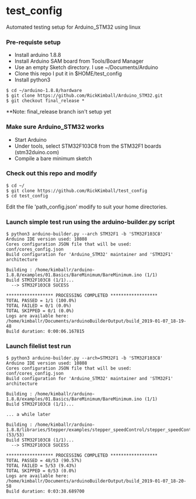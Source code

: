 # test_config
Automated testing setup for Arduino_STM32 using linux

### Pre-requiste setup

  * Install arduino 1.8.8
  * Install Arduino SAM board from Tools/Board Manager
  * Use an empty Sketch directory. I use ~/Documents/Arduino
  * Clone this repo I put it in $HOME/test_config
  * Install python3

```
$ cd ~/arduino-1.8.8/hardware
$ git clone https://github.com/RickKimball/Arduino_STM32.git
$ git checkout final_release *
```
**Note: final_release branch isn't setup yet

### Make sure Arduino_STM32 works
 * Start Arduino
 * Under tools, select STM32F103C8 from the STM32F1 boards (stm32duino.com)
 * Compile a bare minimum sketch

### Check out this repo and modify

```
$ cd ~/
$ git clone https://github.com/RickKimball/test_config
$ cd test_config
```
Edit the file 'path_config.json' modify to suit your home directories.

### Launch simple test run using the arduino-builder.py script

```
$ python3 arduino-builder.py --arch STM32F1 -b 'STM32F103C8'
Arduino IDE version used: 10808
Cores configuration JSON file that will be used: conf/cores_config.json
Build configuration for 'Arduino_STM32' maintainer and 'STM32F1' architecture

Building : /home/kimballr/arduino-1.8.8/examples/01.Basics/BareMinimum/BareMinimum.ino (1/1) 
Build STM32F103C8 (1/1)... 
  --> STM32F103C8 SUCESS

****************** PROCESSING COMPLETED ******************
TOTAL PASSED = 1/1 (100.0%) 
TOTAL FAILED = 0/1 (0.0%) 
TOTAL SKIPPED = 0/1 (0.0%) 
Logs are available here: /home/kimballr/Documents/arduinoBuilderOutput/build_2019-01-07_18-19-48
Build duration: 0:00:06.167815
```

### Launch filelist test run
```
$ python3 arduino-builder.py --arch=STM32F1 -b 'STM32F103C8'
Arduino IDE version used: 10808
Cores configuration JSON file that will be used: conf/cores_config.json
Build configuration for 'Arduino_STM32' maintainer and 'STM32F1' architecture

Building : /home/kimballr/arduino-1.8.8/examples/01.Basics/BareMinimum/BareMinimum.ino (1/1) 
Build STM32F103C8 (1/1)... 

... a while later 

Building : /home/kimballr/arduino-1.8.8/libraries/Stepper/examples/stepper_speedControl/stepper_speedControl.ino (53/53) 
Build STM32F103C8 (1/1)... 
  --> STM32F103C8 SUCESS

****************** PROCESSING COMPLETED ******************
TOTAL PASSED = 48/53 (90.57%) 
TOTAL FAILED = 5/53 (9.43%) 
TOTAL SKIPPED = 0/53 (0.0%) 
Logs are available here: /home/kimballr/Documents/arduinoBuilderOutput/build_2019-01-07_18-20-58
Build duration: 0:03:38.689700
```






